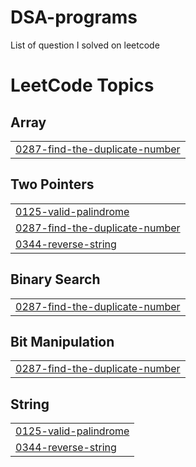 # DSA-programs
List of question I solved on leetcode
<!---LeetCode Topics Start-->
# LeetCode Topics
## Array
|  |
| ------- |
| [0287-find-the-duplicate-number](https://github.com/codetanmay26-lang/DSA-programs/tree/master/0287-find-the-duplicate-number) |
## Two Pointers
|  |
| ------- |
| [0125-valid-palindrome](https://github.com/codetanmay26-lang/DSA-programs/tree/master/0125-valid-palindrome) |
| [0287-find-the-duplicate-number](https://github.com/codetanmay26-lang/DSA-programs/tree/master/0287-find-the-duplicate-number) |
| [0344-reverse-string](https://github.com/codetanmay26-lang/DSA-programs/tree/master/0344-reverse-string) |
## Binary Search
|  |
| ------- |
| [0287-find-the-duplicate-number](https://github.com/codetanmay26-lang/DSA-programs/tree/master/0287-find-the-duplicate-number) |
## Bit Manipulation
|  |
| ------- |
| [0287-find-the-duplicate-number](https://github.com/codetanmay26-lang/DSA-programs/tree/master/0287-find-the-duplicate-number) |
## String
|  |
| ------- |
| [0125-valid-palindrome](https://github.com/codetanmay26-lang/DSA-programs/tree/master/0125-valid-palindrome) |
| [0344-reverse-string](https://github.com/codetanmay26-lang/DSA-programs/tree/master/0344-reverse-string) |
<!---LeetCode Topics End-->

